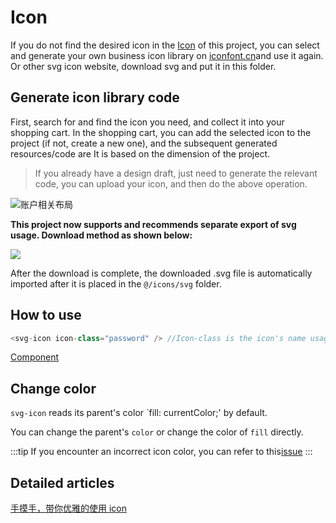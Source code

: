 # Icon

If you do not find the desired icon in the [Icon](https://github.com/PanJiaChen/vue-element-admin/tree/master/src/icons/svg) of this project, you can select and generate your own business icon library on [iconfont.cn](http://iconfont.cn/)and use it again. Or other svg icon website, download svg and put it in this folder.

## Generate icon library code

First, search for and find the icon you need, and collect it into your shopping cart. In the shopping cart, you can add the selected icon to the project \(if not, create a new one\), and the subsequent generated resources/code are It is based on the dimension of the project.

> If you already have a design draft, just need to generate the relevant code, you can upload your icon, and then do the above operation.

![&#x8D26;&#x6237;&#x76F8;&#x5173;&#x5E03;&#x5C40;](https://gw.alipayobjects.com/zos/rmsportal/jJQYzRyqVFBBamUOppXH.png)

 **This project now supports and recommends separate export of svg usage. Download method as shown below:**

![](https://wpimg.wallstcn.com/1f8b1e56-cfd9-4ef7-a0aa-dfb0c2883aa3.gif)

After the download is complete, the downloaded .svg file is automatically imported after it is placed in the `@/icons/svg` folder.

## How to use

```javascript
<svg-icon icon-class="password" /> //Icon-class is the icon's name usage
```

[Component](https://github.com/forwardfirst/vue-element-admin-site/tree/4baf3651fa649e12721a152722f6e90c13a20772/component/svg-icon.md)

## Change color

`svg-icon` reads its parent's color \`fill: currentColor;' by default.

You can change the parent's `color` or change the color of `fill` directly.

:::tip If you encounter an incorrect icon color, you can refer to this[issue](https://github.com/PanJiaChen/vue-element-admin/issues/330) :::

## Detailed articles

[手摸手，带你优雅的使用 icon](https://juejin.im/post/59bb864b5188257e7a427c09)

